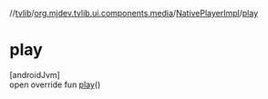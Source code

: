 //[tvlib](../../../index.md)/[org.mjdev.tvlib.ui.components.media](../index.md)/[NativePlayerImpl](index.md)/[play](play.md)

# play

[androidJvm]\
open override fun [play](play.md)()
